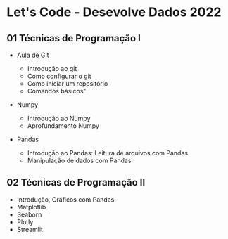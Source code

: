 # Let's Code - Desevolve Dados 2022

## 01 Técnicas de Programação I

- Aula de Git
    - Introdução ao git
    - Como configurar o git
    - Como iniciar um repositório
    - Comandos básicos"

- Numpy
    - Introdução ao Numpy
    - Aprofundamento Numpy

- Pandas
    - Introdução ao Pandas: Leitura de arquivos com Pandas
    - Manipulação de dados com Pandas

## 02 Técnicas de Programação II
   - Introdução, Gráficos com Pandas
   - Matplotlib
   - Seaborn
   - Plotly
   - Streamlit
